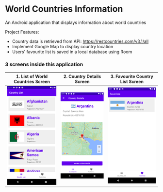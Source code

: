 # World Countries Information

An Android application that displays information about world countries

Project Features:
- Country data is retrieved from API: https://restcountries.com/v3.1/all
- Implement Google Map to display country location
- Users' favourite list is saved in a local database using Room


### 3 screens inside this application 
| 1. List of World Countries Screen | 2. Country Details Screen | 3. Favourite Country List Screen |
| ----------- | ---------- | ---------- | 
| <img src="screenshot/country_list.png" width="200"> | <img src="screenshot/country_details.png" width="200"> | <img src="screenshot/country_fav_2.png" width="200"> |









